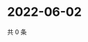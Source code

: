 # 2022-06-02

共 0 条

<!-- BEGIN WEIBO -->
<!-- 最后更新时间 Thu Jun 02 2022 09:11:14 GMT+0800 (China Standard Time) -->

<!-- END WEIBO -->

